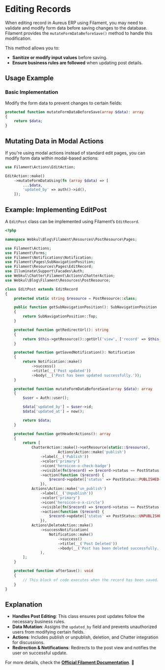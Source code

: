 # **Editing Records**

When editing record in Aureus ERP using Filament, you may need to validate and modify form data before saving changes to the database. Filament provides the `mutateFormDataBeforeSave()` method to handle this modification.

This method allows you to:

- **Sanitize or modify input values** before saving.
- **Ensure business rules are followed** when updating post details.

## **Usage Example**

### **Basic Implementation**

Modify the form data to prevent changes to certain fields:

```php
protected function mutateFormDataBeforeSave(array $data): array
{
    return $data;
}
```

## **Mutating Data in Modal Actions**

If you're using modal actions instead of standard edit pages, you can modify form data within modal-based actions:

```php
use Filament\Actions\EditAction;

EditAction::make()
    ->mutateFormDataUsing(fn (array $data) => [
        ...$data,
        'updated_by' => auth()->id(),
    ]);
```

## **Example: Implementing EditPost**

A `EditPost` class can be implemented using Filament’s `EditRecord`.

```php
<?php

namespace Webkul\Blog\Filament\Resources\PostResource\Pages;

use Filament\Actions;
use Filament\Forms;
use Filament\Notifications\Notification;
use Filament\Pages\SubNavigationPosition;
use Filament\Resources\Pages\EditRecord;
use Illuminate\Support\Facades\Auth;
use Webkul\Chatter\Filament\Actions\ChatterAction;
use Webkul\Blog\Filament\Resources\PostResource;

class EditPost extends EditRecord
{
    protected static string $resource = PostResource::class;

    public function getSubNavigationPosition(): SubNavigationPosition
    {
        return SubNavigationPosition::Top;
    }

    protected function getRedirectUrl(): string
    {
        return $this->getResource()::getUrl('view', ['record' => $this->getRecord()]);
    }

    protected function getSavedNotification(): Notification
    {
        return Notification::make()
            ->success()
            ->title(__('Post updated'))
            ->body(__('Post has been updated successfully.'));
    }

    protected function mutateFormDataBeforeSave(array $data): array
    {
        $user = Auth::user();

        $data['updated_by'] = $user->id;
        $data['updated_at'] = now();

        return $data;
    }

    protected function getHeaderActions(): array
    {
        return [
            ChatterAction::make()->setResource(static::$resource),
                        Actions\Action::make('publish')
                ->label(__('Publish'))
                ->color('primary')
                ->icon('heroicon-o-check-badge')
                ->visible(fn($record) => $record->status == PostStatus::UNPUBLISHED->value)
                ->action(function ($record) {
                    $record->update(['status' => PostStatus::PUBLISHED->value])
                }),
            Actions\Action::make('un_publish')
                ->label(__('Unpublish'))
                ->color('primary')
                ->icon('heroicon-o-x-circle')
                ->visible(fn($record) => $record->status == PostStatus::PUBLISHED->value)
                ->action(function ($record) {
                    $record->update(['status' => PostStatus::UNPUBLISHED->value])
                }),
            Actions\DeleteAction::make()
                ->successNotification(
                    Notification::make()
                        ->success()
                        ->title(__('Post Deleted'))
                        ->body(__('Post has been deleted successfully.')),
                ),
        ];
    }

    protected function afterSave(): void
    {
        // This block of code executes when the record has been saved.
    }
}
```

## **Explanation**

- **Handles Post Editing**: This class ensures post updates follow the necessary business rules.
- **Data Mutation**: Assigns the `updated_by` field and prevents unauthorized users from modifying certain fields.
- **Actions**: Includes publish or unpublish, deletion, and Chatter integration for discussions.
- **Redirection & Notifications**: Redirects to the post view and notifies the user on successful update.

For more details, check the **[Official Filament Documentation](https://filamentphp.com/docs/4.x/panels/resources/editing-records)**. 🚀
